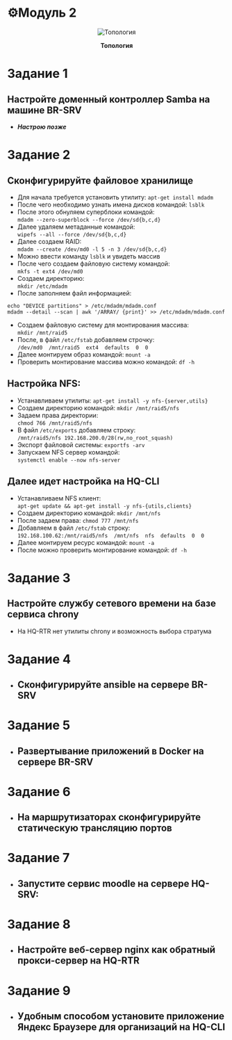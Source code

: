 # ⚙️Модуль 2

<p align="center">
  <img src="https://github.com/Flicks1383/Demo09.02.06_2025/blob/main/module1/Диаграмма%20без%20названия.jpg" alt="Топология" />
</p>
<p align="center"><strong>Топология</strong></p>

# Задание 1
## Настройте доменный контроллер Samba на машине BR-SRV
- ___Настрою позже___
# Задание 2
## Сконфигурируйте файловое хранилище
- Для начала требуется установить утилиту: `apt-get install mdadm`
- После чего необходимо узнать имена дисков командой: `lsblk`
- После этого обнуляем суперблоки командой:  
`mdadm --zero-superblock --force /dev/sd{b,c,d}`
- Далее удаляем метаданные командой:  
`wipefs --all --force /dev/sd{b,c,d}`
- Далее создаем RAID:  
`mdadm --create /dev/md0 -l 5 -n 3 /dev/sd{b,c,d}`
- Можно ввести команду `lsblk` и увидеть массив
- После чего создаем файловую систему командой:  
`mkfs -t ext4 /dev/md0`
- Создаем директорию:  
`mkdir /etc/mdadm`
- После заполняем файл информацией:  
```
echo "DEVICE partitions" > /etc/mdadm/mdadm.conf
mdadm --detail --scan | awk '/ARRAY/ {print}' >> /etc/mdadm/mdadm.conf
```
- Создаем файловую систему для монтирования массива:  
`mkdir /mnt/raid5`
- После, в файл `/etc/fstab` добавляем строчку:  
`/dev/md0  /mnt/raid5  ext4  defaults  0  0`  
- Далее монтируем образ командой: `mount -a`  
- Проверить монтирование массива можно командой: `df -h`  
## Настройка NFS:  
- Устанавливаем утилиты: `apt-get install -y nfs-{server,utils}`
- Создаем директорию командой: `mkdir /mnt/raid5/nfs`
- Задаем права директории:  
`chmod 766 /mnt/raid5/nfs`
- В файл `/etc/exports` добавляем строку:  
`/mnt/raid5/nfs 192.168.200.0/28(rw,no_root_squash)`
- Экспорт файловой системы: `exportfs -arv`
- Запускаем NFS сервер командой:  
`systemctl enable --now nfs-server`
## Далее идет настройка на HQ-CLI
- Устанавливаем NFS клиент:  
`apt-get update && apt-get install -y nfs-{utils,clients}`
- Создаем директорию командой: `mkdir /mnt/nfs`
- После задаем права: `chmod 777 /mnt/nfs`
- Добавляем в файл `/etc/fstab` строку:  
`192.168.100.62:/mnt/raid5/nfs  /mnt/nfs  nfs  defaults  0  0`
- Далее монтируем ресурс командой: `mount -a`
- После можно проверить монтирование командой: `df -h`
# Задание 3
## Настройте службу сетевого времени на базе сервиса chrony
- На HQ-RTR нет утилиты chrony и возможность выбора стратума
# Задание 4
- ## Сконфигурируйте ansible на сервере BR-SRV
# Задание 5
- ## Развертывание приложений в Docker на сервере BR-SRV
# Задание 6
- ## На маршрутизаторах сконфигурируйте статическую трансляцию портов
# Задание 7
- ## Запустите сервис moodle на сервере HQ-SRV:
# Задание 8
- ## Настройте веб-сервер nginx как обратный прокси-сервер на HQ-RTR
# Задание 9
- ## Удобным способом установите приложение Яндекс Браузере для организаций на HQ-CLI
